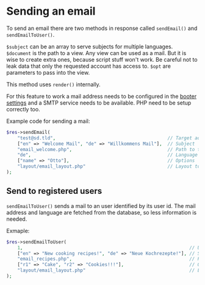 # Sending an email
To send an email there are two methods in response called `sendEmail()` and `sendEmailToUser()`.

`$subject` can be an array to serve subjects for multiple languages.
`$document` is the path to a view. Any view can be used as a mail. But it is wise to create extra ones, because script stuff won't work. Be careful not to leak data that only the requested account has access to.
`$opt` are parameters to pass into the view. 

This method uses `render()` internally.

For this feature to work a mail address needs to be configured in the [booter settings](../core-features/configuration.md) and a SMTP service needs to be available. PHP need to be setup correctly too.

Example code for sending a mail:
```php
$res->sendEmail(
    "test@sd.tld",                                         // Target address
    ["en" => "Welcome Mail", "de" => "Willkommens Mail"],  // Subject
    "email_welcome.php",                                   // Path to the email view
    "de",                                                  // Language used in the email
    ["name" => "Otto"],                                    // Options
    "layout/email_layout.php"                              // Layout to use
);
```

## Send to registered users
`sendEmailToUser()` sends a mail to an user identified by its user id. The mail address and language are fetched from the database, so less information is needed.

Exmaple: 
```php
$res->sendEmailToUser(
    1,                                                             // User ID
    ["en" => "New cooking recipes!", "de" => "Neue Kochrezepte!"], // Subject
    "email_recipes.php",                                           // Path to the mail view
    ["r1" => "Cake", "r2" => "Cookies!!!"],                        // Options
    "layout/email_layout.php"                                      // Layout to use
);
```
